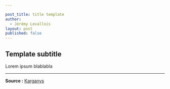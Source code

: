 ```yaml
---

post_title: title template
author:
  - Jérémy Levallois
layout: post
published: false
---
```

## Template subtitle

Lorem ipsum blablabla

* * *

**Source :** [Karganys][1]

 [1]: http://www.karganys.fr
